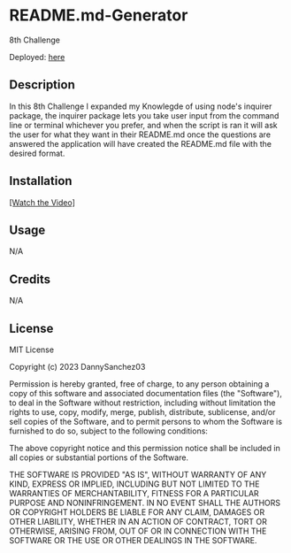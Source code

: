 # README.md-Generator
8th Challenge

Deployed: [here](https://github.com/DannySanchez03/README.md-Generator)

## Description

In this 8th Challenge I expanded my Knowlegde of using node's inquirer package, the inquirer package lets you take user input from the command line or terminal whichever you prefer, and when the script is ran it will ask the user for what they want in their README.md once the questions are answered the application will have created the README.md file with the desired format.

## Installation

[[Watch the Video]](https://drive.google.com/file/d/12GYeaGGO7mMGe8JmkApS2Wgnq_cPjv0Z/view)


## Usage

N/A

## Credits

N/A

## License

MIT License

Copyright (c) 2023 DannySanchez03

Permission is hereby granted, free of charge, to any person obtaining a copy
of this software and associated documentation files (the "Software"), to deal
in the Software without restriction, including without limitation the rights
to use, copy, modify, merge, publish, distribute, sublicense, and/or sell
copies of the Software, and to permit persons to whom the Software is
furnished to do so, subject to the following conditions:

The above copyright notice and this permission notice shall be included in all
copies or substantial portions of the Software.

THE SOFTWARE IS PROVIDED "AS IS", WITHOUT WARRANTY OF ANY KIND, EXPRESS OR
IMPLIED, INCLUDING BUT NOT LIMITED TO THE WARRANTIES OF MERCHANTABILITY,
FITNESS FOR A PARTICULAR PURPOSE AND NONINFRINGEMENT. IN NO EVENT SHALL THE
AUTHORS OR COPYRIGHT HOLDERS BE LIABLE FOR ANY CLAIM, DAMAGES OR OTHER
LIABILITY, WHETHER IN AN ACTION OF CONTRACT, TORT OR OTHERWISE, ARISING FROM,
OUT OF OR IN CONNECTION WITH THE SOFTWARE OR THE USE OR OTHER DEALINGS IN THE
SOFTWARE.
